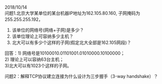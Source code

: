 2018/10/14  
问题1.北京大学某单位的某台机器IP地址为162.105.80.160, 子网掩码为255.255.255.192，  
1) 该单位的网络号(网络+子网)是多少？  
2) 该单位理论上可容纳多少主机？  
3) 北大可以有多少个这样的子网(假定北大全部是162.105网段)？  

回答：1) 网络号是10100010.01101001.01010000.10100000；  
2) 理论上可以容纳63台主机；  
3)北大可以有1023个这样的子网。  

问题2：解释TCP协议建立连接为什么设计为三步握手（3-way handshake）？
